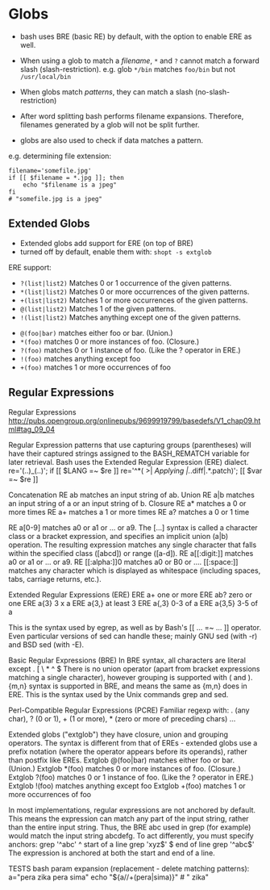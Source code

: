 # Globs

* bash uses BRE (basic RE) by default, with the option to enable ERE as well.

* When using a glob to match a *filename*, `*` and `?` cannot match a forward slash
  (slash-restriction). e.g. glob `*/bin` matches `foo/bin` but not `/usr/local/bin`

* When globs match *patterns*, they can match a slash (no-slash-restriction)

* After word splitting bash performs filename expansions. 
  Therefore, filenames generated by a glob will not be split further. 

* globs are also used to check if data matches a pattern.


e.g. determining file extension:

```
filename='somefile.jpg'
if [[ $filename = *.jpg ]]; then 
    echo "$filename is a jpeg"
fi
# "somefile.jpg is a jpeg"
```


## Extended Globs

* Extended globs add support for ERE (on top of BRE)
* turned off by default, enable them with: `shopt -s extglob`

ERE support:
* `?(list|list2)` Matches 0 or 1 occurrence of the given patterns.
* `*(list|list2)` Matches 0 or more occurrences of the given patterns.
* `+(list|list2)` Matches 1 or more occurrences of the given patterns.
* `@(list|list2)` Matches 1 of the given patterns.
* `!(list|list2)` Matches anything except one of the given patterns. 

- `@(foo|bar)`	matches either foo or bar. (Union.)
- `*(foo)` 	    matches 0 or more instances of foo. (Closure.)
- `?(foo)` 	    matches 0 or 1 instance of foo. (Like the ? operator in ERE.) 
- `!(foo)` 	    matches anything except foo
- `+(foo)` 	    matches 1 or more occurrences of foo


## Regular Expressions

Regular Expressions
http://pubs.opengroup.org/onlinepubs/9699919799/basedefs/V1_chap09.html#tag_09_04 

Regular Expression patterns that use capturing groups (parentheses) will have their 
captured strings assigned to the BASH_REMATCH variable for later retrieval.
Bash uses the Extended Regular Expression (ERE) dialect.
re='(..)_(..)'; if [[ $LANG =~ $re ]]
re='^\*( >| *Applying |.*\.diff|.*\.patch)'; [[ $var =~ $re ]]

Concatenation 	RE ab matches an input string of ab.
Union 		RE a|b matches an input string of a or an input string of b.
Closure 		RE a* matches a 0 or more times
	 		RE a+ matches a 1 or more times
	 		RE a? matches a 0 or 1 time

RE a[0-9] matches a0 or a1 or ... or a9.
The [...] syntax is called a character class or a bracket expression, and specifies an implicit union (a|b) operation.
The resulting expression matches any single character that falls within the specified class ([abcd]) or range ([a-d]).
RE a[[:digit:]] matches a0 or a1 or ... or a9.
RE [[:alpha:]]0 matches a0 or B0 or ....
[[:space:]] matches any character which is displayed as whitespace (including spaces, tabs, carriage returns, etc.).


Extended Regular Expressions (ERE)
ERE a+		one or more
ERE ab?		zero or one
ERE a{3}		3 x a
ERE a{3,}		at least 3
ERE a{,3}		0-3 of a
ERE a{3,5}		3-5 of a

This is the syntax used by egrep, as well as by Bash's [[ ... =~ ... ]] operator. 
Even particular versions of sed can handle these; mainly GNU sed (with -r) and BSD sed (with -E).

Basic Regular Expressions (BRE)
In BRE syntax, all characters are literal except . [ \ * ^ $
There is no union operator (apart from bracket expressions matching a single character), 
however grouping is supported with \( and \).
\{m,n\} syntax is supported in BRE, and means the same as {m,n} does in ERE.
This is the syntax used by the Unix commands grep and sed.

Perl-Compatible Regular Expressions (PCRE)
Familiar regexp with:
. (any char), ? (0 or 1), + (1 or more), * (zero or more of preceding chars) ...

Extended globs ("extglob")
they have closure, union and grouping operators. 
The syntax is different from that of EREs - extended globs use a prefix notation 
(where the operator appears before its operands), rather than postfix like EREs.
  Extglob @(foo|bar) matches either foo or bar. (Union.)
  Extglob *(foo) matches 0 or more instances of foo. (Closure.)
  Extglob ?(foo) matches 0 or 1 instance of foo. (Like the ? operator in ERE.) 
  Extglob !(foo) matches anything except foo
  Extglob +(foo) matches 1 or more occurrences of foo

In most implementations, regular expressions are not anchored by default. 
This means the expression can match any part of the input string, rather than the entire input string. 
Thus, the BRE abc used in grep (for example) would match the input string abcdefg. 
To act differently, you must specify anchors:
grep '^abc'  ^ start of a line
grep 'xyz$'  $ end of line
grep '^abc$' The expression is anchored at both the start and end of a line.



TESTS
bash param expansion (replacement - delete matching patterns):
a="pera zika pera sima"
echo "${a//+(pera|sima)}"  # " zika"










